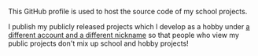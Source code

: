 This GitHub profile is used to host the source code of my school projects.

I publish my publicly released projects which I develop as a hobby under [a different account and a different nickname](https://github.com/SaberTooth-Studios) so that people who view my public projects don't mix up school and hobby projects!
